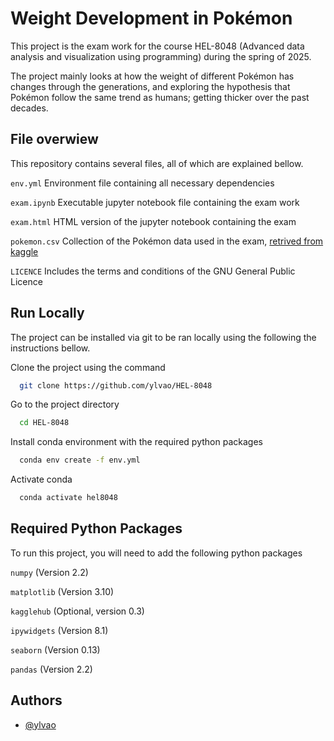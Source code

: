 
# Weight Development in Pokémon

This project is the exam work for the course HEL-8048 (Advanced data analysis and visualization using programming) during the spring of 2025. 

The project mainly looks at how the weight of different Pokémon has changes through the generations, and exploring the hypothesis that Pokémon follow the same trend as humans; getting thicker over the past decades.

## File overwiew

This repository contains several files, all of which are explained bellow.

`env.yml` Environment file containing all necessary dependencies

`exam.ipynb` Executable jupyter notebook file containing the exam work

`exam.html` HTML version of the jupyter notebook containing the exam

`pokemon.csv` Collection of the Pokémon data used in the exam, [retrived from kaggle](https://www.kaggle.com/datasets/rounakbanik/pokemon?resource=download)

`LICENCE` Includes the terms and conditions of the GNU General Public Licence

## Run Locally

The project can be installed via git to be ran locally using the following the instructions bellow.

Clone the project using the command

```bash
  git clone https://github.com/ylvao/HEL-8048
```

Go to the project directory

```bash
  cd HEL-8048
```

Install conda environment with the required python packages

```bash
  conda env create -f env.yml
```

Activate conda 

```bash
  conda activate hel8048
```

## Required Python Packages

To run this project, you will need to add the following python packages

`numpy` (Version 2.2)

`matplotlib` (Version 3.10)

`kagglehub` (Optional, version 0.3)

`ipywidgets` (Version 8.1)

`seaborn` (Version 0.13)

`pandas` (Version 2.2)


## Authors

- [@ylvao](https://www.github.com/ylvao)

